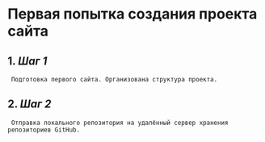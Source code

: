 # Первая попытка создания проекта сайта

## 1.  *Шаг 1*
     Подготовка первого сайта. Организована структура проекта.
## 2.   *Шаг 2*
     Отправка локального репозитория на удалённый сервер хранения репозиториев GitHub.